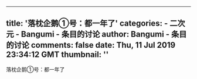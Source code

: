 
---
title: '落枕企鹅①号：都一年了'
categories: 
    - 二次元
    - Bangumi - 条目的讨论
author: Bangumi - 条目的讨论
comments: false
date: Thu, 11 Jul 2019 23:34:12 GMT
thumbnail: ''
---

<div>   
落枕企鹅①号：都一年了  
</div>
            